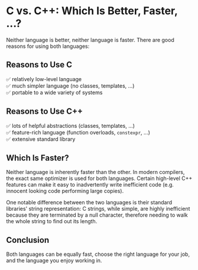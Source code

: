 # C vs. C++: Which Is Better, Faster, ...?

Neither language is better, neither language is faster. There are good reasons for using both languages:

<!-- inline -->

## Reasons to Use C

:white_check_mark: relatively low-level language<br> :white_check_mark: much simpler language (no classes, templates,
...)<br> :white_check_mark: portable to a wide variety of systems

<!-- inline -->

## Reasons to Use C++

:white_check_mark: lots of helpful abstractions (classes, templates, ...)<br> :white_check_mark: feature-rich language
(function overloads, `constexpr`, ...)<br> :white_check_mark: extensive standard library

## Which Is Faster?

Neither language is inherently faster than the other. In modern compilers, the exact same optimizer is used for both
languages. Certain high-level C++ features can make it easy to inadvertently write inefficient code (e.g. innocent
looking code performing large copies).

One notable difference between the two languages is their standard libraries' string representation: C strings, while
simple, are highly inefficient because they are terminated by a null character, therefore needing to walk the whole
string to find out its length.

## Conclusion

Both languages can be equally fast, choose the right language for your job, and the language you enjoy working in.
